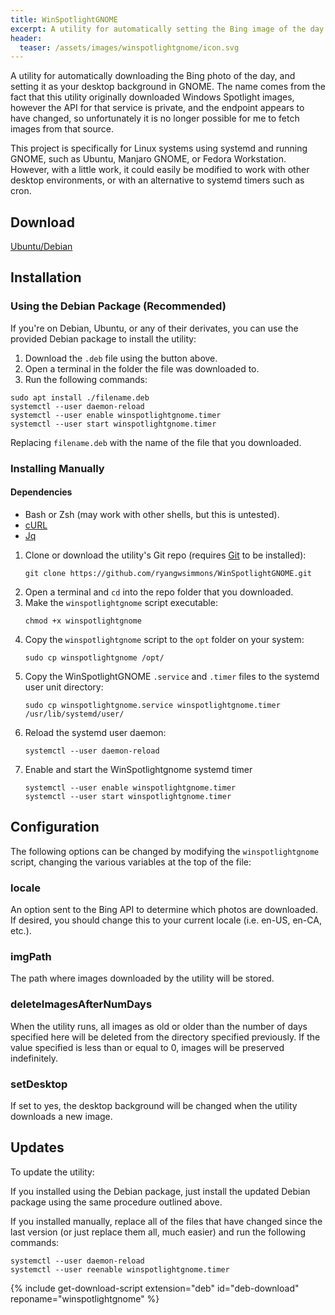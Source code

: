 ```yaml
---
title: WinSpotlightGNOME
excerpt: A utility for automatically setting the Bing image of the day as your desktop background in GNOME.
header:
  teaser: /assets/images/winspotlightgnome/icon.svg
---
```


A utility for automatically downloading the Bing photo of the day, and setting it as your desktop background in GNOME. The name comes from the fact that this utility originally downloaded Windows Spotlight images, however the API for that service is private, and the endpoint appears to have changed, so unfortunately it is no longer possible for me to fetch images from that source.

This project is specifically for Linux systems using systemd and running GNOME, such as Ubuntu, Manjaro GNOME, or Fedora Workstation. However, with a little work, it could easily be modified to work with other desktop environments, or with an alternative to systemd timers such as cron.

## Download

<div class="download-button">
<a href="https://github.com/ryangwsimmons/WinSpotlightGNOME/releases/latest" class="btn btn--primary" id="deb-download">Ubuntu/Debian</a>
</div>

## Installation

### Using the Debian Package (Recommended)
If you're on Debian, Ubuntu, or any of their derivates, you can use the provided Debian package to install the utility:
1. Download the `.deb` file using the button above.
2. Open a terminal in the folder the file was downloaded to.
3. Run the following commands:

```shell
sudo apt install ./filename.deb
systemctl --user daemon-reload
systemctl --user enable winspotlightgnome.timer
systemctl --user start winspotlightgnome.timer
```
Replacing `filename.deb` with the name of the file that you downloaded.

### Installing Manually

#### Dependencies
- Bash or Zsh (may work with other shells, but this is untested).
- [cURL](https://curl.haxx.se/)
- [Jq](https://stedolan.github.io/jq/)

1. Clone or download the utility's Git repo (requires [Git](https://git-scm.com/) to be installed):
    ```shell
    git clone https://github.com/ryangwsimmons/WinSpotlightGNOME.git
    ```
2. Open a terminal and `cd` into the repo folder that you downloaded.
3. Make the `winspotlightgnome` script executable:
    ```
    chmod +x winspotlightgnome
    ```
4. Copy the `winspotlightgnome` script to the `opt` folder on your system:
    ```
    sudo cp winspotlightgnome /opt/
    ```
5. Copy the WinSpotlightGNOME `.service` and `.timer` files to the systemd user unit directory:
    ```
    sudo cp winspotlightgnome.service winspotlightgnome.timer /usr/lib/systemd/user/
    ```
6. Reload the systemd user daemon:
    ```
    systemctl --user daemon-reload
    ```
7. Enable and start the WinSpotlightgnome systemd timer
    ```
    systemctl --user enable winspotlightgnome.timer
    systemctl --user start winspotlightgnome.timer
    ```

## Configuration
The following options can be changed by modifying the `winspotlightgnome` script, changing the various variables at the top of the file:

### **locale**
An option sent to the Bing API to determine which photos are downloaded. If desired, you should change this to your current locale (i.e. en-US, en-CA, etc.).

### **imgPath**
The path where images downloaded by the utility will be stored.

### **deleteImagesAfterNumDays**
When the utility runs, all images as old or older than the number of days specified here will be deleted from the directory specified previously. If the value specified is less than or equal to 0, images will be preserved indefinitely.

### **setDesktop**
If set to yes, the desktop background will be changed when the utility downloads a new image.

## Updates
To update the utility:

If you installed using the Debian package, just install the updated Debian package using the same procedure outlined above.

If you installed manually, replace all of the files that have changed since the last version (or just replace them all, much easier) and run the following commands:

```
systemctl --user daemon-reload
systemctl --user reenable winspotlightgnome.timer
```

{% include get-download-script extension="deb" id="deb-download" reponame="winspotlightgnome" %}
